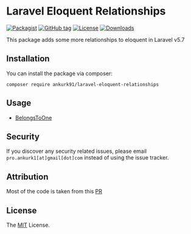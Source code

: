 # Laravel Eloquent Relationships

[![Packagist](https://img.shields.io/packagist/v/ankurk91/laravel-eloquent-relationships.svg)](https://packagist.org/packages/ankurk91/laravel-eloquent-relationships)
[![GitHub tag](https://img.shields.io/github/tag/ankurk91/laravel-eloquent-relationships.svg)](https://github.com/ankurk91/laravel-eloquent-relationships/releases)
[![License](https://img.shields.io/badge/license-MIT-brightgreen.svg)](LICENSE.txt)
[![Downloads](https://img.shields.io/packagist/dt/ankurk91/laravel-eloquent-relationships.svg)](https://packagist.org/packages/ankurk91/laravel-eloquent-relationships/stats)

This package adds some more relationships to eloquent in Laravel v5.7

## Installation
You can install the package via composer:
```
composer require ankurk91/laravel-eloquent-relationships
```

## Usage
* [BelongsToOne](#)

## Security
If you discover any security related issues, please email `pro.ankurk1[at]gmail[dot]com` instead of using the issue tracker.

## Attribution
Most of the code is taken from this [PR](https://github.com/laravel/framework/pull/25083)

## License
The [MIT](https://opensource.org/licenses/MIT) License.
